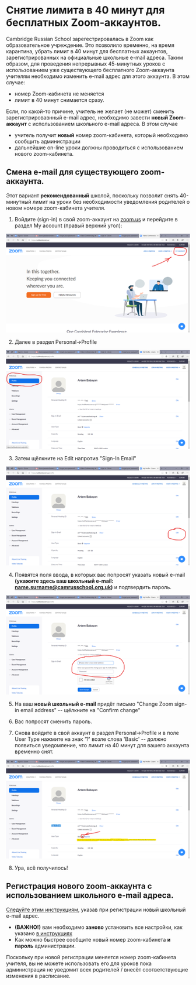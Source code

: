 # Снятие лимита в 40 минут для бесплатных Zoom-аккаунтов.

Cambridge Russian School зарегестрировалась в Zoom как образовательное учреждение. Это позволило временно, на время карантина, убрать лимит в 40 минут для бесплатных аккаунтов, зарегистрированных на официальные школьные e-mail адреса. Таким образом, для проведения непрерывных 45-минутных уроков с использованием уже существующего бесплатного Zoom-аккаунта учителям необходимо изменить e-mail адрес для этого аккаунта. В этом случае: 

* номер Zoom-кабинета не меняется
* лимит в 40 минут снимается сразу.

Если, по какой-то причине, учитель не желает (не может) сменить зарегистрировавнный e-mail адрес, необходимо завести **новый Zoom-аккаунт** с использованием школьного e-mail адреса. В этом случае

* учитель получит **новый** номер zoom-кабинета, который необходимо сообщить администрации
* дальнейшие on-line уроки должны проводиться с использованием нового zoom-кабинета.

## Смена e-mail для существующего zoom-аккаунта.

Этот вариант **рекомендованный** школой, поскольку позволит снять 40-минутный лимит на уроки без необходимости уведомления родителей о новом номере zoom-кабинета учителя.

1. Войдите (sign-in) в свой zoom-аккаунт на [zoom.us](http://zoom.us) и перейдите в раздел My account (правый верхний угол): 

![Первая страница](zm_01.png)

2. Далее в раздел Personal->Profile

![Вторая страница](zm_02.png)

3. Затем щёлкните на Edit напротив "Sign-In Email"

![Третья страница](zm_03.png)

4. Появятся поля ввода, в которых вас попросят указать новый e-mail **(укажите здесь ваш школьный e-mail: name.surname@camrusschool.org.uk)** и подтвердить пароль.

![Четвёртая страница](zm_04.png)

5. На ваш **новый школьный e-mail** придёт письмо "Change Zoom sign-in email address" -- щёлкните на "Confirm change"

6. Вас попросят сменить пароль.

7. Снова войдите в свой аккаунт в раздел Personal->Profile и в поле User Type нажмите на знак '?' возле слова 'Basic' -- должно появиться уведомление, что лимит на 40 минут для вашего аккаунта временно снят.

![Пятая страница](zm_05.png)

8. Ура, всё получилось! 

## Регистрация нового zoom-аккаунта с использованием школьного e-mail адреса.
 
[Следуйте этим инструкциям](https://github.com/mathmusci/camrusschool-covid-19-contingency/blob/master/zoom-edmodo-instructions.md), указав при регистрации новый школьный e-mail адрес.

* **(ВАЖНО!)** вам необходимо **заново** установить все настройки, как указано [в инструкциях](https://github.com/mathmusci/camrusschool-covid-19-contingency/blob/master/zoom-edmodo-instructions.md)
* Как можно быстрее сообщите новый номер zoom-кабинета **и пароль** администрации.

Поскольку при новой регистрации меняется номер zoom-кабинета учителя, вы не можете использовать его для уроков пока администрация не уведомит всех родителей / внесёт соответствующие изменения в расписание.
